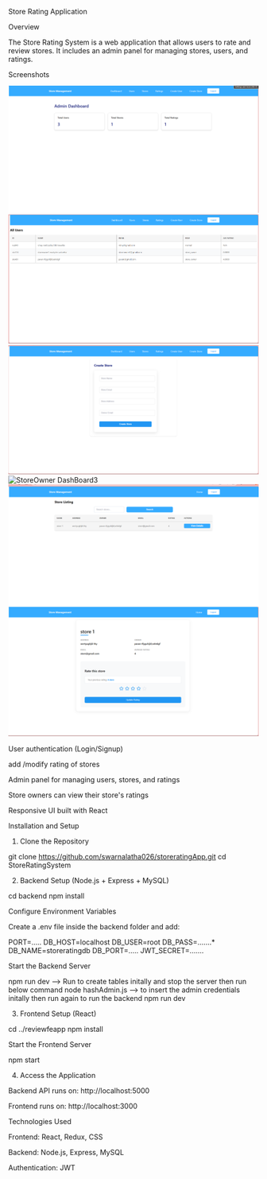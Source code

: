 Store Rating Application

Overview

The Store Rating System is a web application that allows users to rate and review stores. It includes an admin panel for managing stores, users, and ratings.

Screenshots

![Admin DashBoard1](screenshots/s1.png)
![Admin DashBoard2](screenshots/s2.png)
![Admin DashBoard3](screenshots/s3.png)
![StoreOwner DashBoard3](s4.png)
![User1](screenshots/s6.png)
![User2](screenshots/s7.png)




User authentication (Login/Signup)

add /modify rating of stores

Admin panel for managing users, stores, and ratings

Store owners can view their store's ratings

Responsive UI built with React

Installation and Setup

1. Clone the Repository

git clone https://github.com/swarnalatha026/storeratingApp.git
cd StoreRatingSystem

2. Backend Setup (Node.js + Express + MySQL)

cd backend
npm install


Configure Environment Variables

Create a .env file inside the backend folder and add:

PORT=.....
DB_HOST=localhost
DB_USER=root
DB_PASS=.......*
DB_NAME=storeratingdb
DB_PORT=.....
JWT_SECRET=.......


Start the Backend Server

npm run dev --> Run to create tables initally and stop the server then run below command
node hashAdmin.js --> to insert the admin credentials initally
then run again to run the backend
npm run dev 

3. Frontend Setup (React)

cd ../reviewfeapp
npm install

Start the Frontend Server

npm start

4. Access the Application

Backend API runs on: http://localhost:5000

Frontend runs on: http://localhost:3000

Technologies Used

Frontend: React, Redux, CSS

Backend: Node.js, Express, MySQL

Authentication: JWT
